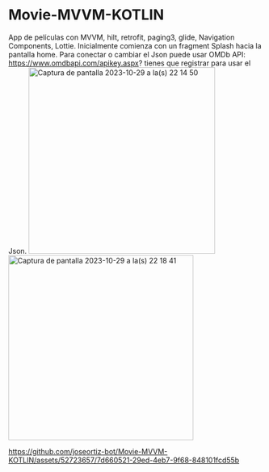 # Movie-MVVM-KOTLIN
App de películas con MVVM, hilt, retrofit, paging3, glide, Navigation Components, Lottie.
Inicialmente comienza con un fragment Splash hacia la pantalla home. 
Para conectar o cambiar el Json puede usar OMDb API:  https://www.omdbapi.com/apikey.aspx? tienes que registrar para usar el Json.
<img width="369" alt="Captura de pantalla 2023-10-29 a la(s) 22 14 50" src="https://github.com/joseortiz-bot/Movie-MVVM-KOTLIN/assets/52723657/45a4e282-c38b-4f17-8715-5f71866b26fc">
<img width="366" alt="Captura de pantalla 2023-10-29 a la(s) 22 18 41" src="https://github.com/joseortiz-bot/Movie-MVVM-KOTLIN/assets/52723657/c68c3deb-8d6c-40a1-9b32-5fb38031697d">


https://github.com/joseortiz-bot/Movie-MVVM-KOTLIN/assets/52723657/7d660521-29ed-4eb7-9f68-848101fcd55b

